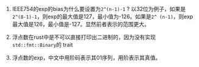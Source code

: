 1. IEEE754的exp的bias为什么要设置为`2^(n-1)-1` ?
   以32位为例子，如果是`2^(8-1)-1`，则exp的最大值是127，最小值为-126。如果是`2^
   (n-1)`，则exp最大值是126，最小值是-127。显然前者表示的范围更大。
   
2. 浮点数在rust中是不可以直接打印出二进制的，因为没有实现`std::fmt::Binary`的
   trait

3. 浮点数的exp，中文中用阶码表示其01序列，用阶表示其真值。
